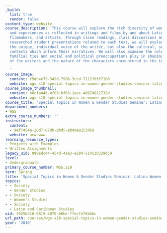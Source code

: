 ```yaml
---
_build:
  list: true
  render: false
content_type: website
course_description: 'This course will explore the rich diversity of women''s voices
  and experiences as reflected in writings and films by and about Latina writers,
  filmmakers, and artists. Through close readings, class discussions and independently
  researched student presentations related to each text, we will explore not only
  the unique, individual voice of the writer, but also the cultural, social and political
  contexts which inform their narratives. We will also examine the roles that gender,
  familial ties and social and political preoccupations play in shaping the values
  of the writers and the nature of the characters encountered in the texts and films.

  '
course_image:
  content: f5dd4e79-349d-7996-3ccd-7112f83f71b0
  website: wgs-s10-special-topics-in-women-gender-studies-seminar-latina-womens-voices-spring-2010
course_image_thumbnail:
  content: b0cfa446-4f09-bf03-1eec-4d874812732d
  website: wgs-s10-special-topics-in-women-gender-studies-seminar-latina-womens-voices-spring-2010
course_title: 'Special Topics in Women & Gender Studies Seminar: Latina Women''s Voices'
department_numbers:
- WGS
extra_course_numbers: ''
instructors:
  content:
  - 9ef7454a-20d7-070b-9bd5-eb40a8153d69
  website: ocw-www
learning_resource_types:
- Projects with Examples
- Written Assignments
legacy_uid: 090edc44-454d-4aa3-e284-514c2d329d50
level:
- Undergraduate
primary_course_number: WGS.S10
term: Spring
title: 'Special Topics in Women & Gender Studies Seminar: Latina Women''s Voices'
topics:
- - Society
  - Gender Studies
- - Society
  - Women's Studies
- - Society
  - Latin and Caribbean Studies
uid: 3925bd10-0819-4870-b0be-ffecfe784bbc
url_path: courses/wgs-s10-special-topics-in-women-gender-studies-seminar-latina-womens-voices-spring-2010
year: '2010'
---
```

